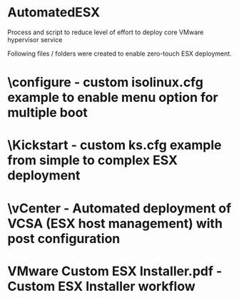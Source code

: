 # AutomatedESX
Process and script to reduce level of effort to deploy core VMware hypervisor service

Following files / folders were created to enable zero-touch ESX deployment.
# \configure - custom isolinux.cfg example to enable menu option for multiple boot
# \Kickstart - custom ks.cfg example from simple to complex ESX deployment
# \vCenter - Automated deployment of VCSA (ESX host management) with post configuration
#
# VMware Custom ESX Installer.pdf - Custom ESX Installer workflow
